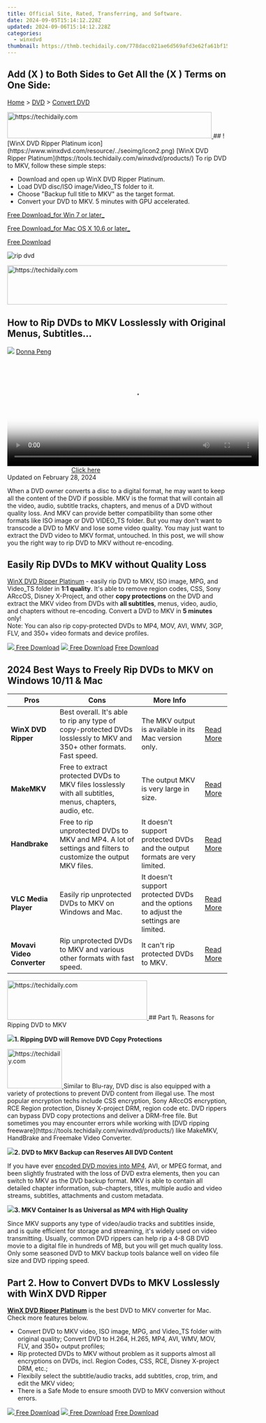```yaml
---
title: Official Site, Rated, Transferring, and Software.
date: 2024-09-05T15:14:12.228Z
updated: 2024-09-06T15:14:12.228Z
categories:
  - winxdvd
thumbnail: https://thmb.techidaily.com/778dacc021ae6d569afd3e62fa61bf15ba6fe429d937373bba78e772659986e3.jpg
---
```


## Add \(X \) to Both Sides to Get All the \(X \) Terms on One Side:

[Home](https://tools.techidaily.com/winxdvd/products/) \> [DVD](https://tools.techidaily.com/winxdvd/products/) \> [Convert DVD](https://tools.techidaily.com/winxdvd/products/)

<!-- affiliate ads begin -->
<a href="https://bluettius.sjv.io/c/5597632/2139114/17108" target="_top" id="2139114">
  <img src="//a.impactradius-go.com/display-ad/17108-2139114" border="0" alt="https://techidaily.com" width="468" height="60"/>
</a>
<img height="0" width="0" src="https://bluettius.sjv.io/i/5597632/2139114/17108" style="position:absolute;visibility:hidden;" border="0" />
<!-- affiliate ads end -->
## ![WinX DVD Ripper Platinum icon](https://www.winxdvd.com/resource/../seoimg/icon2.png) [WinX DVD Ripper Platinum](https://tools.techidaily.com/winxdvd/products/)   
To rip DVD to MKV, follow these simple steps: 

* Download and open up WinX DVD Ripper Platinum.
* Load DVD disc/ISO image/Video\_TS folder to it.
* Choose "Backup full title to MKV" as the target format.
* Convert your DVD to MKV. 5 minutes with GPU accelerated.

[Free Download_for Win 7 or later_](https://tools.techidaily.com/winxdvd/products/) 

[Free Download_for Mac OS X 10.6 or later_](https://tools.techidaily.com/winxdvd/products/) 

[Free Download](https://tools.techidaily.com/winxdvd/products/) 

![rip dvd](https://www.winxdvd.com/resource/../seo-img/general-img/seobanner-dvd.png) 

<!-- affiliate ads begin -->
<a href="https://wigfever.sjv.io/c/5597632/2014851/22899" target="_top" id="2014851">
  <img src="//a.impactradius-go.com/display-ad/22899-2014851" border="0" alt="https://techidaily.com" width="728" height="90"/>
</a>
<img height="0" width="0" src="https://wigfever.sjv.io/i/5597632/2014851/22899" style="position:absolute;visibility:hidden;" border="0" />
<!-- affiliate ads end -->


## How to Rip DVDs to MKV Losslessly with Original Menus, Subtitles...

![](https://www.winxdvd.com/resource/../seo-img/general-img/face-dp-111.png) [Donna Peng](https://tools.techidaily.com/winxdvd/products/) 

<!-- affiliate ads begin -->
<span id="1983573">
					<video width="576" height="240" style="cursor:pointer"
           poster="//a.impactradius-go.com/display-clicktoplayimage/1983573.png"
           onclick="if(!this.playClicked){this.play();this.setAttribute('controls',true);this.playClicked=true;}">
	   <source src="//a.impactradius-go.com/display-ad/22993-1983573">
	   <img src="//a.impactradius-go.com/display-clicktoplayimage/1983573.png" style="border: none; height: 100%; width: 100%; object-fit: contain">
	</video>
	<div style="width:360px;text-align:center"><a href="javascript:window.open(decodeURIComponent('https%3A%2F%2Fhomestyler.sjv.io%2Fc%2F5597632%2F1983573%2F22993'), '_blank');void(0);">Click here</a></div>
</span>
<img height="0" width="0" src="https://imp.pxf.io/i/5597632/1983573/22993" style="position:absolute;visibility:hidden;" border="0" />
<!-- affiliate ads end -->
Updated on February 28, 2024 

When a DVD owner converts a disc to a digital format, he may want to keep all the content of the DVD if possible. MKV is the format that will contain all the video, audio, subtitle tracks, chapters, and menus of a DVD without quality loss. And MKV can provide better compatibility than some other formats like ISO image or DVD VIDEO\_TS folder. But you may don't want to transcode a DVD to MKV and lose some video quality. You may just want to extract the DVD video to MKV format, untouched. In this post, we will show you the right way to rip DVD to MKV without re-encoding.

## Easily Rip DVDs to MKV without Quality Loss 

[WinX DVD Ripper Platinum](https://tools.techidaily.com/winxdvd/products/) \- easily rip DVD to MKV, ISO image, MPG, and Video\_TS folder in **1:1 quality**. It's able to remove region codes, CSS, Sony ARccOS, Disney X-Project, and other **copy protections** on the DVD and extract the MKV video from DVDs with **all subtitles**, menus, video, audio, and chapters without re-encoding. Convert a DVD to MKV in **5 minutes** only!   
Note: You can also rip copy-protected DVDs to MP4, MOV, AVI, WMV, 3GP, FLV, and 350+ video formats and device profiles. 

[![](https://www.winxdvd.com/resource/../seoimg/win.png) Free Download](https://tools.techidaily.com/winxdvd/products/) [![](https://www.winxdvd.com/resource/../seoimg/mac.png) Free Download](https://tools.techidaily.com/winxdvd/products/) [Free Download](https://tools.techidaily.com/winxdvd/products/) 

## 2024 Best Ways to Freely Rip DVDs to MKV on Windows 10/11 & Mac

| Pros                       | Cons                                                                                                                 | More Info                                                                             |                                                          |
| -------------------------- | -------------------------------------------------------------------------------------------------------------------- | ------------------------------------------------------------------------------------- | -------------------------------------------------------- |
| **WinX DVD Ripper**        | Best overall. It's able to rip any type of copy-protected DVDs losslessly to MKV and 350+ other formats. Fast speed. | The MKV output is available in its Mac version only.                                  | [Read More](https://tools.techidaily.com/winxdvd/products/)      |
| **MakeMKV**                | Free to extract protected DVDs to MKV files losslessly with all subtitles, menus, chapters, audio, etc.              | The output MKV is very large in size.                                                 | [Read More](https://tools.techidaily.com/winxdvd/products/)   |
| **Handbrake**              | Free to rip unprotected DVDs to MKV and MP4\. A lot of settings and filters to customize the output MKV files.       | It doesn't support protected DVDs and the output formats are very limited.            | [Read More](https://tools.techidaily.com/winxdvd/products/) |
| **VLC Media Player**       | Easily rip unprotected DVDs to MKV on Windows and Mac.                                                               | It doesn't support protected DVDs and the options to adjust the settings are limited. | [Read More](https://tools.techidaily.com/winxdvd/products/)       |
| **Movavi Video Converter** | Rip unprotected DVDs to MKV and various other formats with fast speed.                                               | It can't rip protected DVDs to MKV.                                                   | [Read More](https://tools.techidaily.com/winxdvd/products/)    |

<!-- affiliate ads begin -->
<a href="https://25home.pxf.io/c/5597632/2123479/16836" target="_top" id="2123479">
  <img src="//a.impactradius-go.com/display-ad/16836-2123479" border="0" alt="https://techidaily.com" width="320" height="90"/>
</a>
<img height="0" width="0" src="https://25home.pxf.io/i/5597632/2123479/16836" style="position:absolute;visibility:hidden;" border="0" />
<!-- affiliate ads end -->
## Part 1\. Reasons for Ripping DVD to MKV

**![](https://www.winxdvd.com/resource/../seo-img/general-img/a11.png)1\. Ripping DVD will Remove DVD Copy Protections** 

<!-- affiliate ads begin -->
<a href="https://aligracehair.sjv.io/c/5597632/2115927/19272" target="_top" id="2115927">
  <img src="//a.impactradius-go.com/display-ad/19272-2115927" border="0" alt="https://techidaily.com" width="125" height="90"/>
</a>
<img height="0" width="0" src="https://aligracehair.sjv.io/i/5597632/2115927/19272" style="position:absolute;visibility:hidden;" border="0" />
<!-- affiliate ads end -->
Similar to Blu-ray, DVD disc is also equipped with a variety of protections to prevent DVD content from illegal use. The most popular encryption techs include CSS encryption, Sony ARccOS encryption, RCE Region protection, Disney X-project DRM, region code etc. DVD rippers can bypass DVD copy protections and deliver a DRM-free file. But sometimes you may encounter errors while working with [DVD ripping freeware](https://tools.techidaily.com/winxdvd/products/) like MakeMKV, HandBrake and Freemake Video Converter. 

**![](https://www.winxdvd.com/resource/../seo-img/general-img/a10.png)2\. DVD to MKV Backup can Reserves All DVD Content** 

If you have ever [encoded DVD movies into MP4](https://tools.techidaily.com/winxdvd/products/), AVI, or MPEG format, and been slightly frustrated with the loss of DVD extra elements, then you can switch to MKV as the DVD backup format. MKV is able to contain all detailed chapter information, sub-chapters, titles, multiple audio and video streams, subtitles, attachments and custom metadata.

**![](https://www.winxdvd.com/resource/../seo-img/general-img/a7.png)3\. MKV Container Is as Universal as MP4 with High Quality** 

Since MKV supports any type of video/audio tracks and subtitles inside, and is quite efficient for storage and streaming, it's widely used on video transmitting. Usually, common DVD rippers can help rip a 4-8 GB DVD movie to a digital file in hundreds of MB, but you will get much quality loss. Only some seasoned DVD to MKV backup tools balance well on video file size and DVD ripping speed.

## Part 2\. How to Convert DVDs to MKV Losslessly with WinX DVD Ripper

[**WinX DVD Ripper Platinum**](https://tools.techidaily.com/winxdvd/products/) is the best DVD to MKV converter for Mac. Check more features below.

* Convert DVD to MKV video, ISO image, MPG, and Video\_TS folder with original quality; Convert DVD to H.264, H.265, MP4, AVI, WMV, MOV, FLV, and 350+ output profiles;
* Rip protected DVDs to MKV without problem as it supports almost all encryptions on DVDs, incl. Region Codes, CSS, RCE, Disney X-project DRM, etc.;
* Flexibily select the subtitle/audio tracks, add subtitles, crop, trim, and edit the MKV video;
* There is a Safe Mode to ensure smooth DVD to MKV conversion without errors.

[![](https://www.winxdvd.com/resource/../seoimg/win.png) Free Download](https://tools.techidaily.com/winxdvd/products/) [![](https://www.winxdvd.com/resource/../seoimg/mac.png) Free Download](https://tools.techidaily.com/winxdvd/products/) [Free Download](https://tools.techidaily.com/winxdvd/products/) 

<!-- affiliate ads begin -->
<span id="1424533">
					<video width="864" height="1536" style="cursor:pointer"
           poster="//a.impactradius-go.com/display-clicktoplayimage/1424533.png"
           onclick="if(!this.playClicked){this.play();this.setAttribute('controls',true);this.playClicked=true;}">
	   <source src="//a.impactradius-go.com/display-ad/16446-1424533">
	   <img src="//a.impactradius-go.com/display-clicktoplayimage/1424533.png" style="border: none; height: 100%; width: 100%; object-fit: contain">
	</video>
	<div style="width:540px;text-align:center"><a href="javascript:window.open(decodeURIComponent('https%3A%2F%2Flaganoo.pxf.io%2Fc%2F5597632%2F1424533%2F16446'), '_blank');void(0);">Click here</a></div>
</span>
<img height="0" width="0" src="https://imp.pxf.io/i/5597632/1424533/16446" style="position:absolute;visibility:hidden;" border="0" />
<!-- affiliate ads end -->
After downloading and installing the DVD to MKV ripper, follow the steps below to rip DVD to MKV on Mac.

**Step 1\. Add the Source DVD** 

 Insert the DVD to the DVD drive. Run the DVD to MKV converter and click "Disc". When choosing the source DVD to add, you'll find "Auto Detect" option ticked under DVD Disc File System Type, don't alter the default setting unless you know them well.

Tips: It also supports importing DVD folder and ISO image files for converting to MKV format.

![Convert DVD to MP4 Windows 10/11 with WMP alternative](https://www.winxdvd.com/resource/../seo-img/dvd-ripper/drp-interface-700.jpg) 

<!-- affiliate ads begin -->
<a href="https://appsumo.8odi.net/c/5597632/2130874/7443" target="_top" id="2130874">
  <img src="//a.impactradius-go.com/display-ad/7443-2130874" border="0" alt="https://techidaily.com" width="728" height="90"/>
</a>
<img height="0" width="0" src="https://appsumo.8odi.net/i/5597632/2130874/7443" style="position:absolute;visibility:hidden;" border="0" />
<!-- affiliate ads end -->
**Step 2\. Choose MKV as Target Format**

After the DVD content is fully imported, the ripper will bypass copy protection and right check main title automatically. What you need to do is to define target format: Output Profile -> DVD Backup -> Backup full title to MKV. As the interface shows, it will back up all videos, audios and subtitles.

![Rip DVD to MKV without losing quality](https://www.winxdvd.com/resource/../seo-img/dvd-ripper/dvd-to-mkv-700.jpg) 

**Step 3\. Edit the MKV video (optional)**

 Click the Edit button, and then you'll be able to trim, crop, expand, and add external subtitle. For example, if the subtitles in the language you want is missing, you can click Subtitle> Enable subtitle > External subtitle file > "Add" to [add an external .srt file to DVD video](https://tools.techidaily.com/winxdvd/products/). 

![WinX DVD Ripper Platinum - Edit](https://www.winxdvd.com/resource/../seo-img/dvd-ripper/edit-add-external-subtitle-700.jpg) 

<!-- affiliate ads begin -->
<a href="https://appsumo.8odi.net/c/5597632/2118312/7443" target="_top" id="2118312">
  <img src="//a.impactradius-go.com/display-ad/7443-2118312" border="0" alt="https://techidaily.com" width="728" height="90"/>
</a>
<img height="0" width="0" src="https://appsumo.8odi.net/i/5597632/2118312/7443" style="position:absolute;visibility:hidden;" border="0" />
<!-- affiliate ads end -->
**Step 4\. Start DVD to MKV Ripping**

If you do not have other advanced and personalized settings, just hit "**RUN**" to beging DVD to MKV ripping. To ensure a stable DVD to MKV ripping process with no error, you're suggested to choose "**Safe Mode**".

**Sick of too Many Words? Watch YouTube Video Tutorial to Rip DVD to MKV**

_Disclaimer: Digiarty Software does not advocate ripping commercial DVDs for any illegal purpose. You're suggested to refer to the [DVD copyright laws](https://tools.techidaily.com/winxdvd/products/) in your country before doing so._ 

<!-- affiliate ads begin -->
<span id="1424528">
					<video width="864" height="1536" style="cursor:pointer"
           poster="//a.impactradius-go.com/display-clicktoplayimage/1424528.png"
           onclick="if(!this.playClicked){this.play();this.setAttribute('controls',true);this.playClicked=true;}">
	   <source src="//a.impactradius-go.com/display-ad/16446-1424528">
	   <img src="//a.impactradius-go.com/display-clicktoplayimage/1424528.png" style="border: none; height: 100%; width: 100%; object-fit: contain">
	</video>
	<div style="width:540px;text-align:center"><a href="javascript:window.open(decodeURIComponent('https%3A%2F%2Flaganoo.pxf.io%2Fc%2F5597632%2F1424528%2F16446'), '_blank');void(0);">Click here</a></div>
</span>
<img height="0" width="0" src="https://imp.pxf.io/i/5597632/1424528/16446" style="position:absolute;visibility:hidden;" border="0" />
<!-- affiliate ads end -->
## Part 3\. How to Rip DVD to MKV with MakeMKV

[**MakeMKV**](https://www.makemkv.com/) is the first choice of many users when it comes to extracting MKV from a DVD without quality loss. This tool is specially designed to convert Blu-ray and DVD disc to MKV format. It will rip DVD to MKV with all video and audio tracks, chapters information, and all meta information. It works fast because it doesn't transcode video, just extract. More importantly, it's able to remove copy protections from DVD and Blu-ray discs, so that it's the best solution to free rip protected DVDs to MKV losslessly. 

The disadvantage is that it will export a super large MKV file. An lossless MKV file from a DVD will take about 4-8 GB. So make sure the hard drive on your computer has enough free space. 

Now let's download MakeMKV and learn how to convert DVD to MKV with MakeMKV.

**Step 1.** Insert target DVD into your DVD drive. Launch MakeMKV and click the DVD to hard drive button to import the DVD.

![Extract DVD to MKV with MakeMKV](https://www.winxdvd.com/resource/../seo-img/dvd-ripper/makemkv-open-dvd.jpg) 

<!-- affiliate ads begin -->
<a href="https://ephamedtechinc.pxf.io/c/5597632/2135475/26400" target="_top" id="2135475">
  <img src="//a.impactradius-go.com/display-ad/26400-2135475" border="0" alt="https://techidaily.com" width="728" height="90"/>
</a>
<img height="0" width="0" src="https://ephamedtechinc.pxf.io/i/5597632/2135475/26400" style="position:absolute;visibility:hidden;" border="0" />
<!-- affiliate ads end -->
**Step 2.** Select the titles, audios, and subtitles you want to preserve.

![Rip DVD to MKV with MakeMKV](https://www.winxdvd.com/resource/../seo-img/dvd-ripper/makemkv-select-titles-audios-subtitles.jpg) 

<!-- affiliate ads begin -->
<a href="https://aligracehair.sjv.io/c/5597632/2135404/19272" target="_top" id="2135404">
  <img src="//a.impactradius-go.com/display-ad/19272-2135404" border="0" alt="https://techidaily.com" width="468" height="60"/>
</a>
<img height="0" width="0" src="https://aligracehair.sjv.io/i/5597632/2135404/19272" style="position:absolute;visibility:hidden;" border="0" />
<!-- affiliate ads end -->
**Step 3.** Specify an output folder to store the resulting MKV file.

**Step 4.** Hit Make MKV button to begin ripping DVD to MKV. 

While ripping DVD with MakeMKV, you may encounter errors like DVD failed to open, backup option greyed out for DVD, A/V out of sync, crashes, missing beginning, etc. This is because MakeMKV doesn't support some copy protections. In this case, you can give WinX DVD Ripper a try. Among all the DVD rippers, WinX DVD Ripper is the strongest one to decrypt DVD. 

<!-- affiliate ads begin -->
<span id="1770776">
					<video width="240" height="480" style="cursor:pointer"
           poster="//a.impactradius-go.com/display-clicktoplayimage/1770776.png"
           onclick="if(!this.playClicked){this.play();this.setAttribute('controls',true);this.playClicked=true;}">
	   <source src="//a.impactradius-go.com/display-ad/20702-1770776">
	   <img src="//a.impactradius-go.com/display-clicktoplayimage/1770776.png" style="border: none; height: 100%; width: 100%; object-fit: contain">
	</video>
	<div style="width:150px;text-align:center"><a href="javascript:window.open(decodeURIComponent('https%3A%2F%2Ftokenmetrics.sjv.io%2Fc%2F5597632%2F1770776%2F20702'), '_blank');void(0);">Click here</a></div>
</span>
<img height="0" width="0" src="https://imp.pxf.io/i/5597632/1770776/20702" style="position:absolute;visibility:hidden;" border="0" />
<!-- affiliate ads end -->
## Part 4\. How to Rip DVD to MKV with HandBrake

[**HandBrake**](https://handbrake.fr/) is one of the most puplar choices to free convert DVD to MKV and MP4 on Windows and Mac. It supports DVDs, Blu-rays, ISO images, Video\_TS folder, and various video files. You can use Handbrake to rip DVDs to MKV in HEVC, H.264, MPEG-4, and VP8/9\. It provides stable ripping performance and there are a lot of settings that help you adjust the output. There are also hardware encoder for MKV outputs that can deliver fast ripping speed. 

However, HandBrake can't handle copy-protected DVDs on its own. You need a third-party tool called libdvdcss for Handbrake to recognize encrypted discs. 

First of all, let's learn how to download and install libdvdcss for Handbrake:

* Go the [VideoLan official site](http://download.videolan.org/pub/libdvdcss/)and download the latest libdvdcss.
* After the libdvdcss-2.dll is downloaded, copy and paste it to the Handbrake folder in "C:\\Program Files\\HandBrake". Then you can use Handbrake to rip protected DVDs to MKV. If you're still not clear with the download process, see how to [install libdvdcss for Handbrake.](https://tools.techidaily.com/winxdvd/products/)

![Rip DVD to MKV with HandBrake and libdvdcss](https://www.winxdvd.com/resource/../seo-img/handbrake-troubleshoot-tips/libdvdcss.jpg) 

After you finish the installation of HandBrake and libdvdcss, you can follow the steps to rip DVD to MKV with HandBrake.

**Step 1.** Put target DVD to your optical drive. Open HandBrake and select your DVD. Then, HandBrake will scan DVD titles.

**Step 2.** Select the title and chapters you want to convert to MKV.

![Rip DVD to MKV with HandBrake](https://www.winxdvd.com/resource/../seo-img/dvd-ripper/rip-dvd-to-mkv-with-handbrake.jpg) 

**Step 3.** Click Preset > Matroska, and then choose a MKV format. You're commended to choose H.264 MKV 480p30 for NTSC DVD and H.264 MKV 576P25 for PAL DVD.

**Step 4.** Hit Start Encode button to begin ripping DVD to MKV. Note: HandBrake will decode the DVD and re-encode the video into MKV in H264, H265, or other codecs, during which quality loss will happen.

## Part 5\. How to Rip DVD to MKV with VLC

The famous media player VLC offers the ability to convert DVDs to MKV and various other formats. Some users may already have it on their computer. So there's a good chance that you don't need to get extra software to rip DVDs to MKV. 

However, there are things you need to know when ripping DVDs to MKV using VLC. VLC doesn't support DVDs with copy protections, though it has no problem playing them. You don't have many options to control the outputp quality or settings. VLC is not the best DVD to MKV converting solution, but it will work if you have only a few of DVDs to rip. 

Now let's learn how to rip DVDs to MKV usingi VLC? 

**Step 1.** If you haven't already installed VLC Media Player, you can get it from VideoLan website. Then insert the source DVD into your computer's disc drive and open VLC. 

**Step 2.** From the top menu bar, click Media and then choose Convert/Save. Then click on the Disc tab to select and load your DVD. Then you need to:

* Check the "No disc menus" box to avoid VLC makeing mistakes with the DVD menus.
* If you need to rip a protected DVD, here is a workaround. Play the DVD using a DVD player and mark down the correct DVD title. Then enter the DVD title and chapter in VLC under Starting Position. But this method doesn't work all the time.

![VLC protected DVD to MKV](https://www.winxdvd.com/resource/../seo-img/dvd-ripper/rip-chapters-off-dvd-vlc.jpg) 

**Step 3.** Click the Convert/Save button and then you'll need to select the output profile. Open the Profile dropdown menu and check if there is an MKV profile. By default, VLC will choose to rip DVDs to "Video - H.264 + MP3 (MP4)". If there is no MKV option, click the gear button next to it and under Encapsulation, choose MKV and save it. 

**Step 4.** Choose an output destination folder and then click Start. VLC will then begin ripping DVDs to MKV. 

![Rip DVD to MKV with VLC](https://www.winxdvd.com/resource/../seo-img/rip-dvd-mp4/vlc-output.jpg) 

<!-- affiliate ads begin -->
<span id="1265663">
					<video width="240" height="200" style="cursor:pointer"
           poster="//a.impactradius-go.com/display-clicktoplayimage/1265663.png"
           onclick="if(!this.playClicked){this.play();this.setAttribute('controls',true);this.playClicked=true;}">
	   <source src="//a.impactradius-go.com/display-ad/4482-1265663">
	   <img src="//a.impactradius-go.com/display-clicktoplayimage/1265663.png" style="border: none; height: 100%; width: 100%; object-fit: contain">
	</video>
	<div style="width:150px;text-align:center"><a href="javascript:window.open(decodeURIComponent('https%3A%2F%2Fmartinic.evyy.net%2Fc%2F5597632%2F1265663%2F4482'), '_blank');void(0);">Click here</a></div>
</span>
<img height="0" width="0" src="https://imp.pxf.io/i/5597632/1265663/4482" style="position:absolute;visibility:hidden;" border="0" />
<!-- affiliate ads end -->
## Part 6\. How to Rip DVD to MKV with Movavi Video Converter

Movavi Video Converter is a versatile video converter which has the function to rip a DVD into MKV and various other formats. As a video converter, there are many tools to compress the video, adjust colors, insert effects, enhance the video quality, and more. You can rely on its reliable ripping performance. However, this DVD to MKV ripper doesn't support copy protections. And it you need to rip an unprotected DVD to MKV, there are many free alternatives. 

Now let's learn how to rip DVDs to MKV usingi Movavi Video Converter? 

**Step 1\.** Download and install the DVD to MKV converter on Windows or Mac. Then insert the source DVD into your computer. 

**Step 2.** Open the program and click the Add Media button in the upper left corner and select Open DVD.

**Step 3.** Open the Video tab at the bottom of the window and find the MKV category. Expand the list and choose one of the MKV presets. 

**Step 4.** Click Convert to start ripping DVDs to MKV. 

![rip DVDs to MKV Movavi](https://www.winxdvd.com/resource/../seo-img/dvd-ripper/movavi-700.jpg) 

<!-- affiliate ads begin -->
<a href="https://aligracehair.sjv.io/c/5597632/2135366/19272" target="_top" id="2135366">
  <img src="//a.impactradius-go.com/display-ad/19272-2135366" border="0" alt="https://techidaily.com" width="160" height="90"/>
</a>
<img height="0" width="0" src="https://aligracehair.sjv.io/i/5597632/2135366/19272" style="position:absolute;visibility:hidden;" border="0" />
<!-- affiliate ads end -->
## In Conclusion

DVD to MKV converters play a valuable role in the digital transformation of physical media. These converters provide users with a convenient and efficient way to convert DVD content into the widely supported MKV format, preserving both video and audio quality. The flexibility offered by MKV, including support for multiple audio and subtitle tracks, makes it a popular choice for users looking to create digital backups or enjoy their DVD content on various devices. Let's select the best fit DVD to MKV converter and start converting DVD to MKV right now!

#### Continue Reading...

* [6 Ways to Convert DVD to MP4 on Mac for Free](https://tools.techidaily.com/winxdvd/products/) ![](https://www.winxdvd.com/resource/../seoimg/icon1.png)
* [Top 10 Free DVD Players for Windows 10/11](https://tools.techidaily.com/winxdvd/products/) ![](https://www.winxdvd.com/resource/../seoimg/icon1.png)
* [Best Preset Settings for HandBrake DVD to MP4](https://tools.techidaily.com/winxdvd/products/) ![](https://www.winxdvd.com/resource/../seoimg/icon1.png)
* [\[2024\] How to Free Convert DVD Video\_TS to MP4](https://tools.techidaily.com/winxdvd/products/) ![](https://www.winxdvd.com/resource/../seoimg/icon1.png)
<!-- affiliate ads begin -->
<a href="https://ephamedtechinc.pxf.io/c/5597632/2137211/26400" target="_top" id="2137211">
  <img src="//a.impactradius-go.com/display-ad/26400-2137211" border="0" alt="https://techidaily.com" width="728" height="90"/>
</a>
<img height="0" width="0" src="https://ephamedtechinc.pxf.io/i/5597632/2137211/26400" style="position:absolute;visibility:hidden;" border="0" />
<!-- affiliate ads end -->

<!-- affiliate ads begin -->
<a href="https://ephamedtechinc.pxf.io/c/5597632/2137208/26400" target="_top" id="2137208">
  <img src="//a.impactradius-go.com/display-ad/26400-2137208" border="0" alt="https://techidaily.com" width="728" height="90"/>
</a>
<img height="0" width="0" src="https://ephamedtechinc.pxf.io/i/5597632/2137208/26400" style="position:absolute;visibility:hidden;" border="0" />
<!-- affiliate ads end -->
<ins class="adsbygoogle"
     style="display:block"
     data-ad-format="autorelaxed"
     data-ad-client="ca-pub-7571918770474297"
     data-ad-slot="1223367746"></ins>



<ins class="adsbygoogle"
     style="display:block"
     data-ad-client="ca-pub-7571918770474297"
     data-ad-slot="8358498916"
     data-ad-format="auto"
     data-full-width-responsive="true"></ins>

<span class="atpl-alsoreadstyle">Also read:</span>
<div><ul>
<li><a href="https://screen-mirroring-recording.techidaily.com/updated-explore-the-most-effective-zoom-screen-recorders-for-2024/"><u>[Updated] Explore the Most Effective Zoom Screen Recorders for 2024</u></a></li>
<li><a href="https://some-knowledge.techidaily.com/updated-fine-tune-your-cinematography-mastering-kinemaster-zoom-features/"><u>[Updated] Fine-Tune Your Cinematography  Mastering Kinemaster Zoom Features</u></a></li>
<li><a href="https://youtube-webster.techidaily.com/ed-in-2024-guiding-you-through-youtubes-view-limitations/"><u>[Updated] In 2024, Guiding You Through YouTube's View Limitations</u></a></li>
<li><a href="https://instagram-video-recordings.techidaily.com/updated-in-2024-insta-savvy-the-top-10-tags-that-matter-most/"><u>[Updated] In 2024, Insta Savvy  The Top 10 Tags That Matter Most</u></a></li>
<li><a href="https://screen-video-capture.techidaily.com/updated-step-by-step-audio-preservation-in-the-digital-age-for-2024/"><u>[Updated] Step-by-Step Audio Preservation in the Digital Age for 2024</u></a></li>
<li><a href="https://facebook-record-videos.techidaily.com/updated-the-role-of-creative-commons-in-youtube-content-sharing/"><u>[Updated] The Role of Creative Commons in YouTube Content Sharing</u></a></li>
<li><a href="https://some-approaches.techidaily.com/2024-dvd-shrink/"><u>「2024年版 DVD Shrink 日本語化完了！パッチ適用・設置手順集成」</u></a></li>
<li><a href="https://some-approaches.techidaily.com/dvd-dvd/"><u>【最新情報】DVD保存手順: 高画質維持方法と信頼できるDVD作成ソフト推奨リスト!</u></a></li>
<li><a href="https://some-approaches.techidaily.com/1-free-high-definition-film-downloads-exclusive-hollywood-and-bollywood-collection/"><u>1. Free High-Definition Film Downloads: Exclusive Hollywood & Bollywood Collection</u></a></li>
<li><a href="https://extra-tips.techidaily.com/2024-approved-cartoonkingdom-comprehensive-24-guide/"><u>2024 Approved  CartoonKingdom Comprehensive '24 Guide</u></a></li>
<li><a href="https://youtube-help.techidaily.com/2024-approved-top-10-editing-skills-every-new-youtuber-must-know/"><u>2024 Approved  Top 10 Editing Skills Every New YouTuber Must Know</u></a></li>
<li><a href="https://buynow-info.techidaily.com/2024s-ultimate-selection-leading-body-cam-brands-reviewed/"><u>2024'S Ultimate Selection: Leading Body Cam Brands Reviewed</u></a></li>
<li><a href="https://android-location.techidaily.com/9-best-free-android-monitoring-apps-to-monitor-phone-remotely-for-your-vivo-y77t-drfone-by-drfone-virtual/"><u>9 Best Free Android Monitoring Apps to Monitor Phone Remotely For your Vivo Y77t | Dr.fone</u></a></li>
<li><a href="https://buynow-reviews.techidaily.com/a-comprehensive-look-at-watch-dogs-legions-unique-setting-a-review/"><u>A Comprehensive Look at Watch Dogs: Legion's Unique Setting - A Review</u></a></li>
<li><a href="https://some-approaches.techidaily.com/best-11-free-software-tools-for-unlocking-and-copying-drm-protected-dvds/"><u>Best 11 FREE Software Tools for Unlocking and Copying DRM-Protected DVDs</u></a></li>
<li><a href="https://some-approaches.techidaily.com/best-3-no-cost-online-tools-to-convert-mkv-files-into-mp4-format/"><u>Best 3 No-Cost Online Tools to Convert MKV Files Into MP4 Format</u></a></li>
<li><a href="https://some-approaches.techidaily.com/best-amazing-options-simplify-file-management-on-your-ios-devices/"><u>Best Amazing Options: Simplify File Management on Your iOS Devices</u></a></li>
<li><a href="https://some-approaches.techidaily.com/best-free-h264-to-mp4-conversion-tools-compatible-with-mac-os-and-windows-11/"><u>Best Free H.264 To MP4 Conversion Tools Compatible with Mac OS & Windows 11</u></a></li>
<li><a href="https://some-approaches.techidaily.com/buy-the-latest-version-of-macx-converter-pro-today-top-quality-video-editing-tool/"><u>Buy the Latest Version of MacX Converter Pro Today – Top Quality Video Editing Tool</u></a></li>
<li><a href="https://some-approaches.techidaily.com/come-usare-free-dvd-to-mp3-converter-per-mac-trasforma-i-tuoi-filmati-sul-computer-apple-con-facili-passaggi/"><u>Come Usare Free DVD to MP3 Converter per Mac: Trasforma I Tuoi Filmati Sul Computer Apple Con Facili Passaggi</u></a></li>
<li><a href="https://some-approaches.techidaily.com/comprendre-le-transfert-dappareil-ios-comment-deplacer-vos-fichiers-de-liphone-a-un-autre-modele-ou-vers-votre-pcandroide/"><u>Comprendre Le Transfert D'appareil iOS - Comment Déplacer Vos Fichiers De L’iPhone À Un Autre Modèle Ou Vers Votre PC/Androïde</u></a></li>
<li><a href="https://some-approaches.techidaily.com/digiarty-celebrates-18th-anniversary-exclusive-special-project-unveiled/"><u>DigiArty Celebrates 18Th Anniversary: Exclusive Special Project Unveiled</u></a></li>
<li><a href="https://some-approaches.techidaily.com/discover-the-best-places-for-free-and-lawful-mp3-downloads-top-5-picks/"><u>Discover the Best Places for Free & Lawful MP3 Downloads: Top 5 Picks!</u></a></li>
<li><a href="https://some-approaches.techidaily.com/discover-the-power-of-macx-pro-your-go-to-free-application-for-hd-dvd-ripping-on-macos-devices/"><u>Discover the Power of MacX Pro: Your Go-To Free Application for HD DVD Ripping on macOS Devices</u></a></li>
<li><a href="https://some-approaches.techidaily.com/efficient-conversion-guide-transforming-wmv-files-to-high-efficiency-h265-hevc-on-macos-and-windows-pcs/"><u>Efficient Conversion Guide: Transforming WMV Files to High-Efficiency H.265 HEVC on macOS & Windows PCs</u></a></li>
<li><a href="https://some-approaches.techidaily.com/erleb-die-highlights-indiens-bollywoods-greatest-movies-in-german-fur-kostenlose-vorstellung-ranking-der-besten/"><u>Erleb Die Highlights Indiens: Bollywood's Greatest Movies in German Für Kostenlose Vorstellung – Ranking Der Besten</u></a></li>
<li><a href="https://some-approaches.techidaily.com/essential-factors-every-user-must-consider/"><u>Essential Factors Every User Must Consider</u></a></li>
<li><a href="https://video-capture.techidaily.com/essential-steps-for-effective-screen-capture-in-adobe-captivity/"><u>Essential Steps for Effective Screen Capture in Adobe Captivity</u></a></li>
<li><a href="https://blog-min.techidaily.com/experience-cinematic-excellence-top-10-best-3d-movies-available-on-bluray-and-streaming-for-a-premier-at-home-viewing-experience/"><u>Experience Cinematic Excellence: Top 10 Best 3D Movies Available on Bluray & Streaming for a Premier At-Home Viewing Experience</u></a></li>
<li><a href="https://some-approaches.techidaily.com/experience-crystal-clear-quality-with-our-picks-of-the-best-7-4k-video-players-on-the-market/"><u>Experience Crystal Clear Quality with Our Picks of the Best 7 4K Video Players on the Market</u></a></li>
<li><a href="https://some-approaches.techidaily.com/expertenberatung-fur-mac-software-mit-dvd-funktionen-direkt-kontaktaufnahme/"><u>Expertenberatung Für Mac-Software Mit DVD Funktionen - Direkt Kontaktaufnahme</u></a></li>
<li><a href="https://some-approaches.techidaily.com/free-advanced-iphone-management-toolkit-enhance-and-safeguard-your-data-with-ease/"><u>Free Advanced iPhone Management Toolkit: Enhance & Safeguard Your Data with Ease</u></a></li>
<li><a href="https://some-techniques.techidaily.com/hitbox-vs-twitch-which-is-better-for-2024/"><u>Hitbox Vs Twitch  Which Is Better for 2024</u></a></li>
<li><a href="https://iphone-unlock.techidaily.com/how-to-unlock-apple-iphone-6-with-an-apple-watch-and-what-to-do-if-it-doesnt-work-drfone-by-drfone-ios/"><u>How to Unlock Apple iPhone 6 With an Apple Watch & What to Do if It Doesnt Work | Dr.fone</u></a></li>
<li><a href="https://ai-vdieo-software.techidaily.com/im-going-to-show-you-the-top-5-avchd-video-editing-software-commonly-used-by-many-people/"><u>Im Going to Show You the Top 5 Avchd Video Editing Software Commonly Used by Many People</u></a></li>
<li><a href="https://android-pokemon-go.techidaily.com/in-2024-best-pokemons-for-pvp-matches-in-pokemon-go-for-oneplus-nord-3-5g-drfone-by-drfone-virtual-android/"><u>In 2024, Best Pokemons for PVP Matches in Pokemon Go For OnePlus Nord 3 5G | Dr.fone</u></a></li>
<li><a href="https://location-social.techidaily.com/in-2024-how-to-detect-and-stop-mspy-from-spying-on-your-apple-iphone-7-drfone-by-drfone-virtual-ios/"><u>In 2024, How to Detect and Stop mSpy from Spying on Your Apple iPhone 7 | Dr.fone</u></a></li>
<li><a href="https://extra-skills.techidaily.com/in-2024-mastering-camera-stability-in-photo-and-video/"><u>In 2024, Mastering Camera Stability in Photo & Video</u></a></li>
<li><a href="https://some-approaches.techidaily.com/in-depth-analysis-of-the-benefits-and-limitations/"><u>In-Depth Analysis of the Benefits and Limitations</u></a></li>
<li><a href="https://driver-download.techidaily.com/install-updated-samsung-m2020-carrier-modem-and-audio-interface-drivers-free/"><u>Install Updated Samsung M2020 Carrier Modem and Audio Interface Drivers - Free</u></a></li>
<li><a href="https://some-approaches.techidaily.com/ipaddvdmacx-dvdfor-mac/"><u>IPad用DVD直接変換無料ソフト：MacX DVDスタイラーfor Mac</u></a></li>
<li><a href="https://some-approaches.techidaily.com/iphone-fotogalerien-behuten-sofortiges-loschen-mit-hilfe-von-icloud/"><u>IPhone-Fotogalerien Behüten – Sofortiges Löschen Mit Hilfe Von iCloud</u></a></li>
<li><a href="https://some-approaches.techidaily.com/iphoto-or-photos-choosing-the-right-apple-photo-management-app-for-you/"><u>IPhoto or Photos: Choosing the Right Apple Photo Management App for You.</u></a></li>
<li><a href="https://some-approaches.techidaily.com/ipod-compatible-video-transcoder-for-mac-easily-convert-mkv-m2ts-avchd-and-avi-formats/"><u>IPod-Compatible Video Transcoder for Mac: Easily Convert MKV, M2TS, AVCHD & AVI Formats</u></a></li>
<li><a href="https://some-approaches.techidaily.com/1724766349171-macx-dvd-ripper-pro/"><u>MacX DVD Ripper Pro製品手引き: 正しいインストールと操作方法解説</u></a></li>
<li><a href="https://some-approaches.techidaily.com/mastering-dvd-to-hevch265-mp4-conversion-a-comprehensive-tutorial-for-windows-and-mac-enthusiasts/"><u>Mastering DVD to HEVC/H.265 MP4 Conversion: A Comprehensive Tutorial for Windows and Mac Enthusiasts</u></a></li>
<li><a href="https://some-approaches.techidaily.com/official-digital-certificate-for-macx-video-converter-pro-version-2n1-unlock-full-features-now/"><u>Official Digital Certificate for MacX Video Converter Pro Version 2N1 - Unlock Full Features Now</u></a></li>
<li><a href="https://some-approaches.techidaily.com/official-macx-dvd-ripper-professional-rapidly-transform-your-dvd-files-into-mp4-format-for-cross-platform-viewing/"><u>Official MacX DVD Ripper Professional - Rapidly Transform Your DVD Files Into MP4 Format for Cross-Platform Viewing</u></a></li>
<li><a href="https://win-answers.techidaily.com/1723011681011-payday-2-wont-open-on-pc-discover-effective-fixes-and-workarounds/"><u>Payday 2 Won't Open on PC? Discover Effective Fixes and Workarounds!</u></a></li>
<li><a href="https://some-approaches.techidaily.com/professional-mac-x-dvd-ripper-and-transformer-the-ultimate-app-for-dvd-extraction-and-video-format-change/"><u>Professional Mac X DVD Ripper & Transformer: The Ultimate App for DVD Extraction & Video Format Change</u></a></li>
<li><a href="https://some-approaches.techidaily.com/professionelles-dvd-duplieren-mit-top-freeware-programmen-die-umfassendste-anleitung/"><u>Professionelles DVD Duplieren Mit Top-Freeware Programmen: Die Umfassendste Anleitung</u></a></li>
<li><a href="https://some-approaches.techidaily.com/profi-dvd-converter-hochwertige-umwandlung-von-dvds-in-mp4-flv-and-avi-fur-androidios-gerate/"><u>Profi-DVD-Converter – Hochwertige Umwandlung Von DVDs in MP4, FLV & AVI Für Android/iOS Geräte</u></a></li>
<li><a href="https://some-approaches.techidaily.com/quicktime-on-mac-efficient-techniques-for-smoothly-editing-and-trimming-videos/"><u>QuickTime on Mac: Efficient Techniques for Smoothly Editing and Trimming Videos</u></a></li>
<li><a href="https://some-approaches.techidaily.com/step-by-step-guide-converting-dvds-to-wmv-format-on-your-mac/"><u>Step-by-Step Guide: Converting DVDs to WMV Format on Your Mac</u></a></li>
<li><a href="https://some-approaches.techidaily.com/the-evolution-of-video-codecs-exploring-the-advantages-of-hevch265-over-h264-and-introduction-to-av1/"><u>The Evolution of Video Codecs: Exploring the Advantages of HEVC/H.265 Over H.264 And Introduction to AV1</u></a></li>
<li><a href="https://some-approaches.techidaily.com/top-picks-ultimate-back-to-school-savings-of-2014/"><u>Top Picks: Ultimate Back-to-School Savings of 2014</u></a></li>
<li><a href="https://some-approaches.techidaily.com/top-qualitat-gratis-dvd-ripping-software-in-deutsch-professionelle-videokopierprogramme/"><u>Top-Qualität Gratis DVD Ripping Software in Deutsch - Professionelle Videokopierprogramme</u></a></li>
<li><a href="https://howto.techidaily.com/troubleshooting-guide-how-to-fix-an-unresponsive-honor-x9a-screen-drfone-by-drfone-fix-android-problems-fix-android-problems/"><u>Troubleshooting Guide How to Fix an Unresponsive Honor X9a Screen | Dr.fone</u></a></li>
<li><a href="https://some-approaches.techidaily.com/turn-your-iphone-into-an-external-storage-device-with-this-easy-usb-method/"><u>Turn Your iPhone Into an External Storage Device with This Easy USB Method!</u></a></li>
</ul></div>
